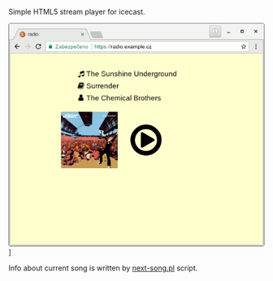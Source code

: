 Simple HTML5 stream player for icecast.

![Steam player](demo.png)]

Info about current song is written by [next-song.pl](https://github.com/petrkle/next-song) script.
